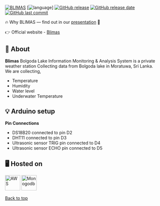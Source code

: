<a name="top"></a>
[![BLIMAS](http://blimas.pasgorasa.site/images/logo.png)](https://blimas.pasgorasa.site)
[![language](https://img.shields.io/badge/Language-html%2Fcss%2Fjs%2FArduino-blue)]
[![GitHub release](https://img.shields.io/github/v/release/keshaka/BLIMAS)](#)
[![GitHub release date](https://img.shields.io/github/release-date/keshaka/BLIMAS)](#)
[![GitHub last commit](https://img.shields.io/github/last-commit/keshaka/BLIMAS)](#)


🔥 Why BLIMAS — find out in our [presentation](https://www.canva.com/design/DAGXYRGw4qE/mx7e6SYuHaagCkh4dVNc0Q/edit?utm_content=DAGXYRGw4qE&utm_campaign=designshare&utm_medium=link2&utm_source=sharebutton) 📑

👉 Official website - [Blimas](http://blimas.pasgorasa.site)

## 🚀 About

**Blimas** Bolgoda Lake Information Monitoring & Analysis System is a private weather station Collecting data from Bolgoda lake in Moratuwa, Sri Lanka.
We are collecting,
-   Temperature
-   Humidity
-   Water level
-   Underwater Temperature



## 💡 Arduino setup

**Pin Connections**
- DS18B20 connected to pin D2
- DHT11 connected to pin D3
- Ultrasonic sensor TRIG pin connected to D4
- Ultrasonic sensor ECHO pin connected to D5




## 🖥️ Hosted on

<img src="https://uxwing.com/wp-content/themes/uxwing/download/brands-and-social-media/aws-icon.png" alt="AWS" width="50"/>
<img src="https://1000logos.net/wp-content/uploads/2020/08/MongoDB-Logo.png" alt="Monogodb" width="50"/>


[Back to top](#top)
